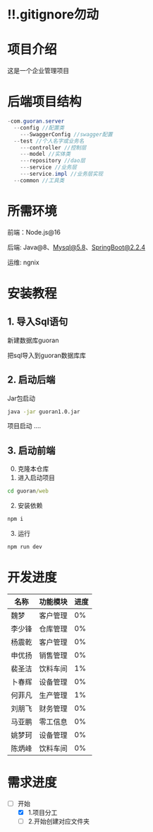 # ‼️.gitignore勿动

# 项目介绍

这是一个企业管理项目


# 后端项目结构
```java
-com.guoran.server
  --config //配置类
    ---SwaggerConfig //swagger配置
  --test //个人名字或业务名
    ---controller //控制层
    ---model //实体类
    ---repository //dao层
    ---service //业务层
    ---service.impl //业务层实现
  --common //工具类
```


# 所需环境

前端：Node.js@16

后端: Java@8、Mysql@5.8、SpringBoot@2.2.4

运维: ngnix

# 安装教程

## 1. 导入Sql语句

新建数据库guoran

把sql导入到guoran数据库库

## 2. 启动后端

Jar包启动

```sh
java -jar guoran1.0.jar
```

项目启动
....

## 3. 启动前端

0. 克隆本仓库
1. 进入启动项目

```cmd
cd guoran/web
```

2. 安装依赖

```cmd
npm i
```

3. 运行

```cmd
npm run dev
```

# 开发进度


| 名称   | 功能模块  | 进度 |
|-----|-------| --- |
| 魏梦 | 客户管理  | 0% |
| 李少锋 | 仓库管理  | 0%  |
| 杨震乾 | 客户管理  | 0%  |
| 申优扬 | 销售管理  | 0%  |
| 裴圣洁 | 饮料车间  | 1%  |
| 卜春辉 | 设备管理  | 0%  |
| 何菲凡 | 生产管理  | 1%  |
| 刘朋飞 | 财务管理  | 0%  |
| 马亚鹏 | 零工信息  | 0%  |
| 姚梦珂 | 设备管理  | 0%  |
| 陈炳峰 | 饮料车间 | 0% |

# 需求进度

- [ ] 开始
  - [X] 1.项目分工
  - [ ] 2.开始创建对应文件夹
